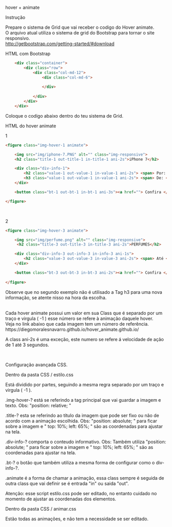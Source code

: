 
hover + animate

Instrução

Prepare o sistema de Grid que vai receber o codigo do Hover animate.
<br>
O arquivo atual utiliza o sistema de grid do Bootstrap para tornar o site responsivo.
<br>
http://getbootstrap.com/getting-started/#download


HTML com Bootstrap


```html
	<div class="container">
		<div class="row">
			<div class="col-md-12">
				<div class="col-md-6">
					
				</div>
				
			</div>
		</div>
	</div>

```

Coloque o codigo abaixo dentro do teu sistema de Grid.

HTML do hover animate

1
```html
<figure class="img-hover-1 animate">

	<img src="img/iphone-7.PNG" alt="" class="img-responsive">
	<h2 class="title-1 out-title-1 in-title-1 ani-2s">iPhone 7</h2>

	<div class="div-info-1">
		<h2 class="value-1 out-value-1 in-value-1 ani-2s"> <span> Por: </span> R$ 2.990</h2>
		<h3 class="value-1 out-value-1 in-value-1 ani-2s"> <span> De: </span> R$ 3.590</h3>
	</div>

	<button class="bt-1 out-bt-1 in-bt-1 ani-3s"><a href=""> Confira </a></button>

</figure>
```

<br>

2
```html
<figure class="img-hover-3 animate">

	<img src="img/perfume.png" alt="" class="img-responsive">
	 <h2 class="title-3 out-title-3 in-title-3 ani-2s">PERFUMES</h2>

	<div class="div-info-3 out-info-3 in-info-3 ani-1s">
		<h2 class="value-3 out-value-3 in-value-3 ani-2s"> <span> Até </span> -50%</h2>
	</div>

	<button class="bt-3 out-bt-3 in-bt-3 ani-2s"><a href=""> Confira </a></button>
						
</figure>
```
Observe que no segundo exemplo não é utilisado a Tag h3 para uma nova informação, se atente nisso na hora da escolha.

<br>
Cada hover animate possui um valor em sua Class que é separado por um traço e virgula ( -1 ) esse número se refere à animação daquele hover.
<br>
Veja no link abaixo que cada imagem tem um número de referência.
https://diegomoralesnavarro.github.io/hover_animate.github.io/
<br>

A class ani-2s é uma exceção, este numero se refere á velocidade de ação de 1 até 3 segundos.

<br>

Configuração avançada CSS.
<br>

Dentro da pasta CSS / estilo.css 
<br>

Está dividido por partes, seguindo a mesma regra separado por um traço e virgula ( -1 ).
<br>

.img-hover-?  está se referindo a tag principal que vai guardar a imagem e texto.
Obs: "position: relative; "
<br>

.title-? esta se referindo ao título da imagem que pode ser fixo ou não de acordo com a animação escolhida.
Obs: "position: absolute; " para ficar sobre a imagem e " top: 10%; left: 65%; " são as coordenadas para ajustar na tela.
<br>

.div-info-? comporta o conteudo informativo.
Obs: Também utiliza "position: absolute; " para ficar sobre a imagem e " top: 10%; left: 65%; " são as coordenadas para ajustar na tela.
<br>

.bt-? o botão que também utiliza a mesma forma de configurar como o div-info-?.
<br>

.animate é a forma de chamar a animação, essa class sempre é seguida de outra class que vai definir se é entrada "in" ou saida "out".
<br>

Atenção: esse script estilo.css pode ser editado, no entanto cuidado no momento de ajustar as coordenadas dos elementos.
<br>

Dentro da pasta CSS / animar.css 
<br>

Estão todas as animações, e não tem a necessidade se ser editado.



